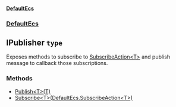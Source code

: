 #### [DefaultEcs](./DefaultEcs.md 'DefaultEcs')
### [DefaultEcs](./DefaultEcs.md#DefaultEcs 'DefaultEcs')
## IPublisher `type`
Exposes methods to subscribe to [SubscribeAction&lt;T&gt;](./DefaultEcs-SubscribeAction-T-.md 'DefaultEcs.SubscribeAction&lt;T&gt;') and publish message to callback those subscriptions.
### Methods
- [Publish&lt;T&gt;(T)](./DefaultEcs-IPublisher-Publish-T-(T).md 'DefaultEcs.IPublisher.Publish&lt;T&gt;(T)')
- [Subscribe&lt;T&gt;(DefaultEcs.SubscribeAction&lt;T&gt;)](./DefaultEcs-IPublisher-Subscribe-T-(DefaultEcs-SubscribeAction-T-).md 'DefaultEcs.IPublisher.Subscribe&lt;T&gt;(DefaultEcs.SubscribeAction&lt;T&gt;)')
